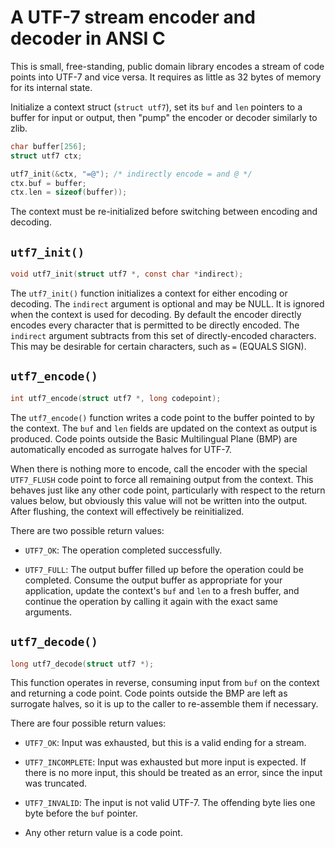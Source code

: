 # A UTF-7 stream encoder and decoder in ANSI C

This is small, free-standing, public domain library encodes a stream of
code points into UTF-7 and vice versa. It requires as little as 32 bytes
of memory for its internal state.

Initialize a context struct (`struct utf7`), set its `buf` and `len`
pointers to a buffer for input or output, then "pump" the encoder or
decoder similarly to zlib.

```c
char buffer[256];
struct utf7 ctx;

utf7_init(&ctx, "=@"); /* indirectly encode = and @ */
ctx.buf = buffer;
ctx.len = sizeof(buffer));
```

The context must be re-initialized before switching between encoding and
decoding.

## `utf7_init()`

```c
void utf7_init(struct utf7 *, const char *indirect);
```

The `utf7_init()` function initializes a context for either encoding
or decoding. The `indirect` argument is optional and may be NULL. It
is ignored when the context is used for decoding. By default the
encoder directly encodes every character that is permitted to be
directly encoded. The `indirect` argument subtracts from this set of
directly-encoded characters. This may be desirable for certain
characters, such as `=` (EQUALS SIGN).

## `utf7_encode()`

```c
int utf7_encode(struct utf7 *, long codepoint);
```

The `utf7_encode()` function writes a code point to the buffer pointed
to by the context. The `buf` and `len` fields are updated on the
context as output is produced. Code points outside the Basic
Multilingual Plane (BMP) are automatically encoded as surrogate halves
for UTF-7.

When there is nothing more to encode, call the encoder with the
special `UTF7_FLUSH` code point to force all remaining output from the
context. This behaves just like any other code point, particularly
with respect to the return values below, but obviously this value will
not be written into the output. After flushing, the context will
effectively be reinitialized.

There are two possible return values:

* `UTF7_OK`: The operation completed successfully.

* `UTF7_FULL`: The output buffer filled up before the operation could be
  completed. Consume the output buffer as appropriate for your
  application, update the context's `buf` and `len` to a fresh buffer,
  and continue the operation by calling it again with the exact same
  arguments.

## `utf7_decode()`

```c
long utf7_decode(struct utf7 *);
```

This function operates in reverse, consuming input from `buf` on the
context and returning a code point. Code points outside the BMP are
left as surrogate halves, so it is up to the caller to re-assemble
them if necessary.

There are four possible return values:

* `UTF7_OK`: Input was exhausted, but this is a valid ending for a
  stream.

* `UTF7_INCOMPLETE`: Input was exhausted but more input is expected. If
  there is no more input, this should be treated as an error, since the
  input was truncated.

* `UTF7_INVALID`: The input is not valid UTF-7. The offending byte lies
  one byte before the `buf` pointer.

* Any other return value is a code point.
